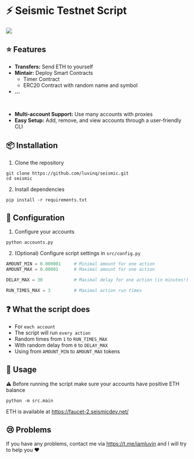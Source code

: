 # ⚡ Seismic Testnet Script

![](https://docs.seismic.systems/~gitbook/image?url=https%3A%2F%2F1676143925-files.gitbook.io%2F%7E%2Ffiles%2Fv0%2Fb%2Fgitbook-x-prod.appspot.com%2Fo%2Forganizations%252FwsvtQCKyhniEkSm6fIzR%252Fsites%252Fsite_eI6TX%252Fsocialpreview%252FKmVxIslEccslZruTmvwx%252FFrame%25203337.png%3Falt%3Dmedia%26token%3Da32be09a-ddb9-46d6-b052-db5d1300e8cf&width=1200&height=630&sign=5e3cc800&sv=2)

## ⭐ Features

- **Transfers:** Send ETH to yourself
- **Mintair:** Deploy Smart Contracts
  - Timer Contract
  - ERC20 Contract with random name and symbol
- **...**

<br>

- **Multi-account Support:** Use many accounts with proxies
- **Easy Setup:** Add, remove, and view accounts through a user-friendly CLI

## 📦 Installation

1. Clone the repository

```shell
git clone https://github.com/luvinq/seismic.git
cd seismic
```

2. Install dependencies

```shell
pip install -r requirements.txt
```

## 📝 Configuration

1. Configure your accounts

```shell
python accounts.py
```

2. (Optional) Configure script settings in `src/config.py`

```python
AMOUNT_MIN = 0.000001     # Minimal amount for one action
AMOUNT_MAX = 0.00001      # Maximal amount for one action

DELAY_MAX = 30            # Maximal delay for one action (in minutes!)

RUN_TIMES_MAX = 3         # Maximal action run times
```

## ❓ What the script does

- For `each account`
- The script will run `every action`
- Random times from `1` to `RUN_TIMES_MAX`
- With random delay from `0` to `DELAY_MAX`
- Using from `AMOUNT_MIN` to `AMOUNT_MAX` tokens

## 🚀 Usage

⚠️ Before running the script make sure your accounts have positive ETH
balance

```shell
python -m src.main
```

ETH is available at https://faucet-2.seismicdev.net/

## 😢 Problems

If you have any problems, contact me via https://t.me/iamluvin
and I will try to help you ❤️
